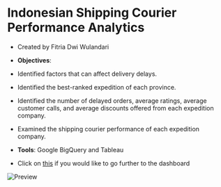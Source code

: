 # Indonesian Shipping Courier Performance Analytics

- Created by Fitria Dwi Wulandari


- **Objectives**:
 - Identified factors that can affect delivery delays.
 - Identified the best-ranked expedition of each province.
 - Identified the number of delayed orders, average ratings, average customer calls, and average discounts offered from each expedition company.
 - Examined the shipping courier performance of each expedition company.

 
- **Tools**: Google BigQuery and Tableau
- Click on [this](https://public.tableau.com/app/profile/fitriadwi/viz/IndonesianShippingCourierPerformanceAnalytics_16666114247330/OverviewSummary) if you would like to go further to the dashboard


![Preview](https://user-images.githubusercontent.com/74573342/197517394-d16f3cb5-6301-48b8-8e51-b65fe717761c.png)
